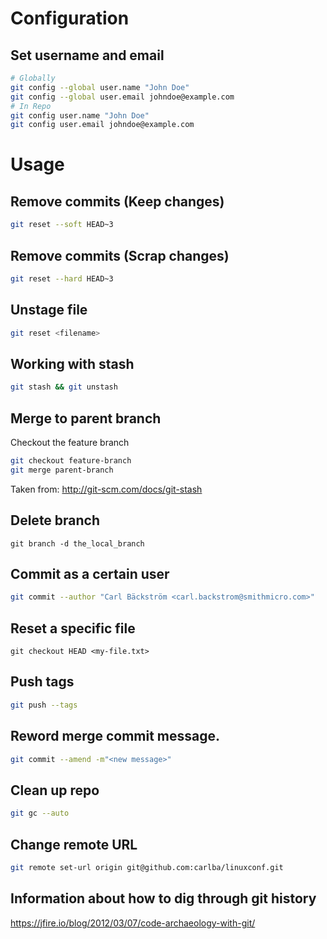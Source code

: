 # Configuration
## Set username and email
```bash
# Globally
git config --global user.name "John Doe"
git config --global user.email johndoe@example.com
# In Repo
git config user.name "John Doe"
git config user.email johndoe@example.com
```

# Usage
## Remove commits (Keep changes)
```bash
git reset --soft HEAD~3
```

## Remove commits (Scrap changes)
```bash
git reset --hard HEAD~3
```

## Unstage file
```bash
git reset <filename>
```

## Working with stash
```bash
git stash && git unstash
```

## Merge to parent branch
Checkout the feature branch

```bash
git checkout feature-branch
git merge parent-branch
```
Taken from: http://git-scm.com/docs/git-stash

## Delete branch

```
git branch -d the_local_branch
```

## Commit as a certain user
```bash
git commit --author "Carl Bäckström <carl.backstrom@smithmicro.com>"
```

## Reset a specific file

```
git checkout HEAD <my-file.txt>
```

## Push tags

```bash
git push --tags
```

## Reword merge commit message.
```bash
git commit --amend -m"<new message>"
```

## Clean up repo
```bash
git gc --auto

```
## Change remote URL
```bash
git remote set-url origin git@github.com:carlba/linuxconf.git
```

## Information about how to dig through git history
https://jfire.io/blog/2012/03/07/code-archaeology-with-git/
